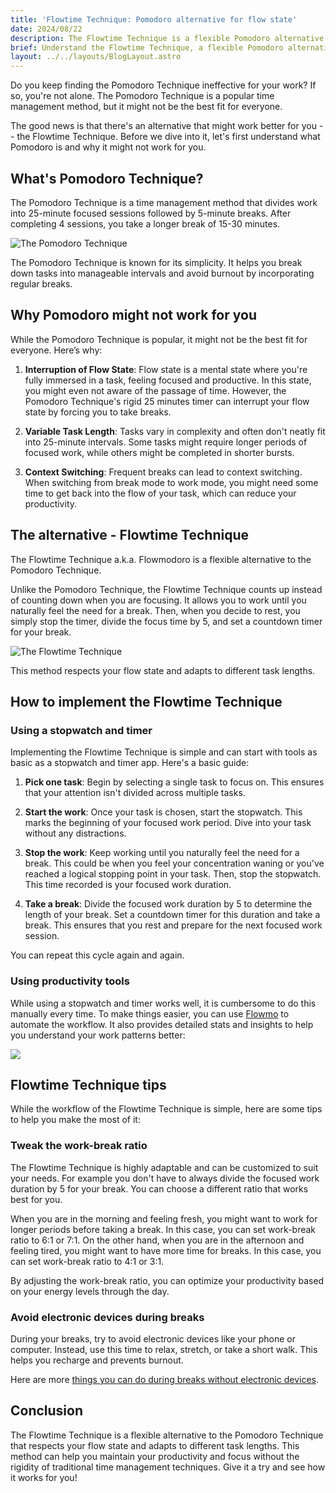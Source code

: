 ```yaml
---
title: 'Flowtime Technique: Pomodoro alternative for flow state'
date: 2024/08/22
description: The Flowtime Technique is a flexible Pomodoro alternative that respects your flow state. Learn how to implement it and improve your productivity.
brief: Understand the Flowtime Technique, a flexible Pomodoro alternative that respects your flow state.
layout: ../../layouts/BlogLayout.astro
---
```


Do you keep finding the Pomodoro Technique ineffective for your work? If so, you're not alone. The Pomodoro Technique is a popular time management method, but it might not be the best fit for everyone.

The good news is that there's an alternative that might work better for you -- the Flowtime Technique. Before we dive into it, let's first understand what Pomodoro is and why it might not work for you.

## What's Pomodoro Technique?

The Pomodoro Technique is a time management method that divides work into 25-minute focused sessions followed by 5-minute breaks. After completing 4 sessions, you take a longer break of 15-30 minutes.

![The Pomodoro Technique](/pomodoro.png)

The Pomodoro Technique is known for its simplicity. It helps you break down tasks into manageable intervals and avoid burnout by incorporating regular breaks.

## Why Pomodoro might not work for you

While the Pomodoro Technique is popular, it might not be the best fit for everyone. Here’s why:

1. **Interruption of Flow State**: Flow state is a mental state where you're fully immersed in a task, feeling focused and productive. In this state, you might even not aware of the passage of time. However, the Pomodoro Technique's rigid 25 minutes timer can interrupt your flow state by forcing you to take breaks.

2. **Variable Task Length**: Tasks vary in complexity and often don't neatly fit into 25-minute intervals. Some tasks might require longer periods of focused work, while others might be completed in shorter bursts.

3. **Context Switching**: Frequent breaks can lead to context switching. When switching from break mode to work mode, you might need some time to get back into the flow of your task, which can reduce your productivity.

## The alternative - Flowtime Technique

The Flowtime Technique a.k.a. Flowmodoro is a flexible alternative to the Pomodoro Technique.

Unlike the Pomodoro Technique, the Flowtime Technique counts up instead of counting down when you are focusing. It allows you to work until you naturally feel the need for a break. Then, when you decide to rest, you simply stop the timer, divide the focus time by 5, and set a countdown timer for your break.

![The Flowtime Technique](/flowtime.png)

This method respects your flow state and adapts to different task lengths.

## How to implement the Flowtime Technique

### Using a stopwatch and timer

Implementing the Flowtime Technique is simple and can start with tools as basic as a stopwatch and timer app. Here's a basic guide:

1. **Pick one task**: Begin by selecting a single task to focus on. This ensures that your attention isn't divided across multiple tasks.

2. **Start the work**: Once your task is chosen, start the stopwatch. This marks the beginning of your focused work period. Dive into your task without any distractions.

3. **Stop the work**: Keep working until you naturally feel the need for a break. This could be when you feel your concentration waning or you've reached a logical stopping point in your task. Then, stop the stopwatch. This time recorded is your focused work duration.

4. **Take a break**: Divide the focused work duration by 5 to determine the length of your break. Set a countdown timer for this duration and take a break. This ensures that you rest and prepare for the next focused work session.

You can repeat this cycle again and again.

### Using productivity tools

While using a stopwatch and timer works well, it is cumbersome to do this manually every time. To make things easier, you can use [Flowmo](https://app.flowmo.io) to automate the workflow. It also provides detailed stats and insights to help you understand your work patterns better:

![](/stats-page.png)

## Flowtime Technique tips

While the workflow of the Flowtime Technique is simple, here are some tips to help you make the most of it:

### Tweak the work-break ratio

The Flowtime Technique is highly adaptable and can be customized to suit your needs. For example you don't have to always divide the focused work duration by 5 for your break. You can choose a different ratio that works best for you.

When you are in the morning and feeling fresh, you might want to work for longer periods before taking a break. In this case, you can set work-break ratio to 6:1 or 7:1. On the other hand, when you are in the afternoon and feeling tired, you might want to have more time for breaks. In this case, you can set work-break ratio to 4:1 or 3:1.

By adjusting the work-break ratio, you can optimize your productivity based on your energy levels through the day.

### Avoid electronic devices during breaks

During your breaks, try to avoid electronic devices like your phone or computer. Instead, use this time to relax, stretch, or take a short walk. This helps you recharge and prevents burnout.

Here are more [things you can do during breaks without electronic devices](/blog/things-to-do-during-pomodoro-break-without-electronic-devices).

## Conclusion

The Flowtime Technique is a flexible alternative to the Pomodoro Technique that respects your flow state and adapts to different task lengths. This method can help you maintain your productivity and focus without the rigidity of traditional time management techniques. Give it a try and see how it works for you!
